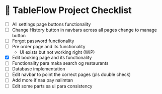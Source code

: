 # 🧾 TableFlow Project Checklist

- [ ] All settings page buttons functionality
- [ ] Change History button in navbars across all pages change to manage button
- [ ] Forgot password functionality
- [ ] Pre order page and its functionality  
  - UI exists but not working right (WIP)
- [x] Edit booking page and its functionality
- [ ] Functionality para maka search og restaurants
- [ ] Database implementation
- [ ] Edit navbar to point the correct pages (pls double check)
- [ ] Add more if naa pay nalimtan
- [ ] Edit some parts sa ui para consistency
